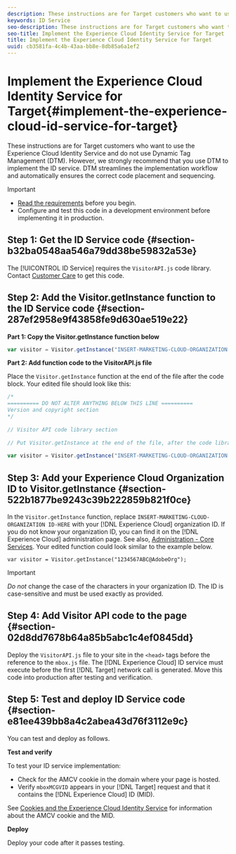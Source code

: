 ```yaml
---
description: These instructions are for Target customers who want to use the Experience Cloud Identity Service and do not use Dynamic Tag Management (DTM). However, we strongly recommend that you use DTM to implement the ID service. DTM streamlines the implementation workflow and automatically ensures the correct code placement and sequencing.
keywords: ID Service
seo-description: These instructions are for Target customers who want to use the Experience Cloud Identity Service and do not use Dynamic Tag Management (DTM). However, we strongly recommend that you use DTM to implement the ID service. DTM streamlines the implementation workflow and automatically ensures the correct code placement and sequencing.
seo-title: Implement the Experience Cloud Identity Service for Target
title: Implement the Experience Cloud Identity Service for Target
uuid: cb3581fa-4c4b-43aa-bb8e-8db85a6a1ef2
---
```


# Implement the Experience Cloud Identity Service for Target{#implement-the-experience-cloud-id-service-for-target}

These instructions are for Target customers who want to use the Experience Cloud Identity Service and do not use Dynamic Tag Management (DTM). However, we strongly recommend that you use DTM to implement the ID service. DTM streamlines the implementation workflow and automatically ensures the correct code placement and sequencing.

>[!IMPORTANT]
>
>* [Read the requirements](../reference/requirements.md) before you begin. 
>* Configure and test this code in a development environment before implementing it in production. 
>

## Step 1: Get the ID Service code {#section-b32ba0548aa546a79dd38be59832a53e}

The [!UICONTROL ID Service] requires the `VisitorAPI.js` code library. Contact [Customer Care](https://helpx.adobe.com/marketing-cloud/contact-support.html) to get this code.

## Step 2: Add the Visitor.getInstance function to the ID Service code {#section-287ef2958e9f43858fe9d630ae519e22}

**Part 1: Copy the Visitor.getInstance function below**

```js
var visitor = Visitor.getInstance("INSERT-MARKETING-CLOUD-ORGANIZATION ID-HERE"); 

```

**Part 2: Add function code to the VisitorAPI.js file**

Place the `Visitor.getInstance` function at the end of the file after the code block. Your edited file should look like this:

```js
/* 
========== DO NOT ALTER ANYTHING BELOW THIS LINE ========== 
Version and copyright section 
*/ 
 
// Visitor API code library section 
 
// Put Visitor.getInstance at the end of the file, after the code library 
 
var visitor = Visitor.getInstance("INSERT-MARKETING-CLOUD-ORGANIZATION ID-HERE");
```

## Step 3: Add your Experience Cloud Organization ID to Visitor.getInstance {#section-522b1877be9243c39b222859b821f0ce}

In the `Visitor.getInstance` function, replace `INSERT-MARKETING-CLOUD-ORGANIZATION ID-HERE` with your [!DNL Experience Cloud] organization ID. If you do not know your organization ID, you can find it on the [!DNL Experience Cloud] administration page. See also, [Administration - Core Services](https://marketing.adobe.com/resources/help/en_US/mcloud/admin_getting_started.html). Your edited function could look similar to the example below.

`var visitor = Visitor.getInstance("1234567ABC@AdobeOrg");`

>[!IMPORTANT]
>
>*Do not* change the case of the characters in your organization ID. The ID is case-sensitive and must be used exactly as provided.

## Step 4: Add Visitor API code to the page {#section-02d8dd7678b64a85b5abc1c4ef0845dd}

Deploy the `VisitorAPI.js` file to your site in the `<head>` tags before the reference to the `mbox.js` file. The [!DNL Experience Cloud] ID service must execute before the first [!DNL Target] network call is generated. Move this code into production after testing and verification.

## Step 5: Test and deploy ID Service code {#section-e81ee439bb8a4c2abea43d76f3112e9c}

You can test and deploy as follows.

**Test and verify**

To test your ID service implementation:

* Check for the AMCV cookie in the domain where your page is hosted. 
* Verify `mboxMCGVID` appears in your [!DNL Target] request and that it contains the [!DNL Experience Cloud] ID (MID).

See [Cookies and the Experience Cloud Identity Service](../introduction/cookies.md) for information about the AMCV cookie and the MID.

**Deploy**

Deploy your code after it passes testing. 
